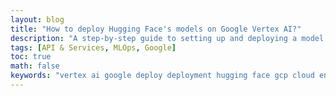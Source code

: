 ```yaml
---
layout: blog
title: "How to deploy Hugging Face's models on Google Vertex AI?"
description: "A step-by-step guide to setting up and deploying a model from Hugging Face Hub on Vertex AI.."
tags: [API & Services, MLOps, Google]
toc: true
math: false
keywords: "vertex ai google deploy deployment hugging face gcp cloud endpoint hub models nlp classification sentiment analysis"
---
```

